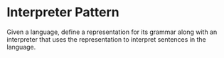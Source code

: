 # Interpreter Pattern

Given a language, define a representation for its grammar along with an interpreter that uses the representation to interpret sentences in the language.
